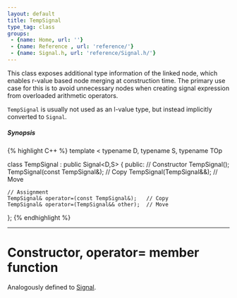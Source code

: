 ```yaml
---
layout: default
title: TempSignal
type_tag: class
groups: 
 - {name: Home, url: ''}
 - {name: Reference , url: 'reference/'}
 - {name: Signal.h, url: 'reference/Signal.h/'}
---
```

This class exposes additional type information of the linked node, which enables r-value based node merging at construction time.
The primary use case for this is to avoid unnecessary nodes when creating signal expression from overloaded arithmetic operators.

`TempSignal` is usually not used as an l-value type, but instead implicitly converted to `Signal`.

##### Synopsis
{% highlight C++ %}
template
<
    typename D,
    typename S,
    typename TOp
>
class TempSignal : public Signal<D,S>
{
public:
    // Constructor
    TempSignal();
    TempSignal(const TempSignal&);  // Copy
    TempSignal(TempSignal&&);       // Move

    // Assignment
    TempSignal& operator=(const TempSignal&);   // Copy
    TempSignal& operator=(TempSignal&& other);  // Move
};
{% endhighlight %}

-----

<h1>Constructor, operator= <span class="type_tag">member function</span></h1>

Analogously defined to [Signal](Signal.html).